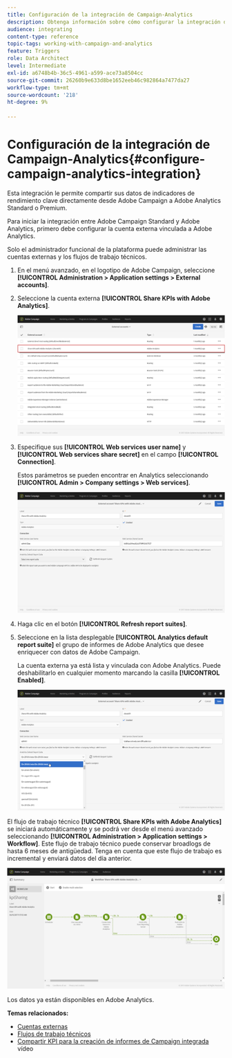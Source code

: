 ```yaml
---
title: Configuración de la integración de Campaign-Analytics
description: Obtenga información sobre cómo configurar la integración de Adobe Analytics para empezar a medir el éxito de los envíos de correo electrónico.
audience: integrating
content-type: reference
topic-tags: working-with-campaign-and-analytics
feature: Triggers
role: Data Architect
level: Intermediate
exl-id: a6748b4b-36c5-4961-a599-ace73a8504cc
source-git-commit: 26260b9e633d8be1652eeb46c982864a7477da27
workflow-type: tm+mt
source-wordcount: '218'
ht-degree: 9%

---
```


# Configuración de la integración de Campaign-Analytics{#configure-campaign-analytics-integration}

Esta integración le permite compartir sus datos de indicadores de rendimiento clave directamente desde Adobe Campaign a Adobe Analytics Standard o Premium.

Para iniciar la integración entre Adobe Campaign Standard y Adobe Analytics, primero debe configurar la cuenta externa vinculada a Adobe Analytics.

Solo el administrador funcional de la plataforma puede administrar las cuentas externas y los flujos de trabajo técnicos.

1. En el menú avanzado, en el logotipo de Adobe Campaign, seleccione **[!UICONTROL Administration > Application settings > External accounts]**.
1. Seleccione la cuenta externa **[!UICONTROL Share KPIs with Adobe Analytics]**.

   ![](assets/analytics_2.png)

1. Especifique sus **[!UICONTROL Web services user name]** y **[!UICONTROL Web services share secret]** en el campo **[!UICONTROL Connection]**.

   Estos parámetros se pueden encontrar en Analytics seleccionando **[!UICONTROL Admin > Company settings > Web services]**.

   ![](assets/analytics_1.png)

1. Haga clic en el botón **[!UICONTROL Refresh report suites]**.
1. Seleccione en la lista desplegable **[!UICONTROL Analytics default report suite]** el grupo de informes de Adobe Analytics que desee enriquecer con datos de Adobe Campaign.

   La cuenta externa ya está lista y vinculada con Adobe Analytics. Puede deshabilitarlo en cualquier momento marcando la casilla **[!UICONTROL Enabled]**.

   ![](assets/analytics.png)

El flujo de trabajo técnico **[!UICONTROL Share KPIs with Adobe Analytics]** se iniciará automáticamente y se podrá ver desde el menú avanzado seleccionando **[!UICONTROL Administration > Application settings > Workflow]**. Este flujo de trabajo técnico puede conservar broadlogs de hasta 6 meses de antigüedad. Tenga en cuenta que este flujo de trabajo es incremental y enviará datos del día anterior.

![](assets/analytics_3.png)

Los datos ya están disponibles en Adobe Analytics.

**Temas relacionados:**

* [Cuentas externas](../../administration/using/external-accounts.md)
* [Flujos de trabajo técnicos](../../administration/using/technical-workflows.md)
* [Compartir KPI para la creación de informes de Campaign integrada](https://helpx.adobe.com/es/marketing-cloud/how-to/email-marketing.html) vídeo
